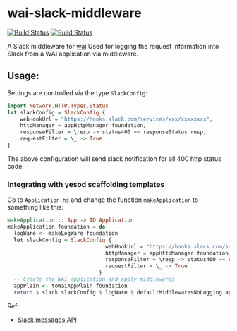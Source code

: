 # wai-slack-middleware

[![Build Status](https://travis-ci.org/psibi/wai-slack-middleware.svg?branch=master)](https://travis-ci.org/psibi/wai-slack-middleware) [![Build Status](https://dev.azure.com/psibi2000/wai-slack-middleware/_apis/build/status/psibi.wai-slack-middleware?branchName=master)](https://dev.azure.com/psibi2000/wai-slack-middleware/_build/latest?definitionId=1?branchName=master)

A Slack middleware for [wai](https://www.stackage.org/package/wai)
Used for logging the request information into Slack from a WAI
application via middleware.

## Usage:

Settings are controlled via the type `SlackConfig`:

``` haskell
import Network.HTTP.Types.Status
let slackConfig = SlackConfig {
    webHookUrl = "https://hooks.slack.com/services/xxx/xxxxxxxx",
    httpManager = appHttpManager foundation,
    responseFilter = \resp -> status400 == responseStatus resp,
    requestFilter = \_ -> True
}
```

The above configuration will send slack notification for all 400 http
status code.

### Integrating with yesod scaffolding templates

Go to `Application.hs` and change the function `makeApplication` to
something like this:

``` haskell
makeApplication :: App -> IO Application
makeApplication foundation = do
  logWare <- makeLogWare foundation
  let slackConfig = SlackConfig {
                               webHookUrl = "https://hooks.slack.com/services/xxxx/xxxxxxx",
                               httpManager = appHttpManager foundation,
                               responseFilter = \resp -> status400 == responseStatus resp,
                               requestFilter = \_ -> True
                             }
  -- Create the WAI application and apply middlewares
  appPlain <- toWaiAppPlain foundation
  return $ slack slackConfig $ logWare $ defaultMiddlewaresNoLogging appPlain
```

Ref:

* [Slack messages API](https://api.slack.com/docs/messages)
